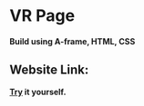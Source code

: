 # VR Page
#### Build using A-frame, HTML, CSS

## Website Link:
**[Try](https://akash2099.github.io/VR-Page/) it yourself.**
